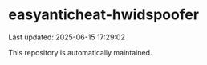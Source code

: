 # easyanticheat-hwidspoofer

Last updated: 2025-06-15 17:29:02

This repository is automatically maintained.
